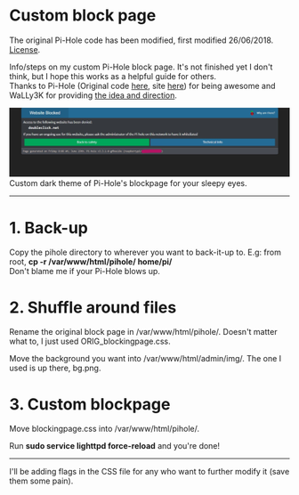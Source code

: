 # Custom block page

The original Pi-Hole code has been modified, first modified 26/06/2018. [License](https://github.com/pi-hole/pi-hole/blob/master/LICENSE).

Info/steps on my custom Pi-Hole block page. It's not finished yet I don't think, but I hope this works as a helpful guide for others.   
Thanks to Pi-Hole (Original code [here](https://github.com/pi-hole/pi-hole), site [here](https://pi-hole.net/)) for being awesome and WaLLy3K for providing [the idea and direction](https://github.com/WaLLy3K/Pi-hole-Block-Page).

![](blockpageExample.jpg)   
Custom dark theme of Pi-Hole's blockpage for your sleepy eyes.

---

# 1. Back-up  
Copy the pihole directory to wherever you want to back-it-up to. E.g: from root, **cp -r /var/www/html/pihole/ home/pi/**  
Don't blame me if your Pi-Hole blows up.

# 2. Shuffle around files  
Rename the original block page in /var/www/html/pihole/. Doesn't matter what to, I just used ORIG_blockingpage.css.

Move the background you want into /var/www/html/admin/img/. The one I used is up there, bg.png.


# 3. Custom blockpage  
Move blockingpage.css into /var/www/html/pihole/.

Run **sudo service lighttpd force-reload** and you're done! 

---

I'll be adding flags in the CSS file for any who want to further modify it (save them some pain).
